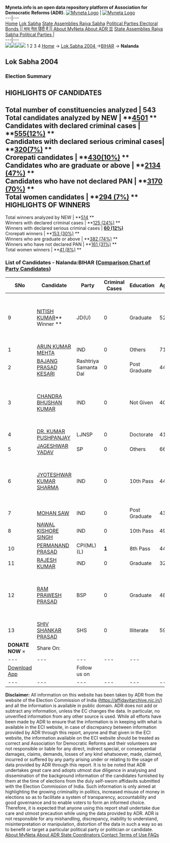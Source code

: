 **Myneta.info is an open data repository platform of Association for Democratic Reforms (ADR).**
[![Myneta Logo](https://www.myneta.info/lib/img/myneta-logo.png)](https://www.myneta.info/) | [![Myneta Logo](https://www.myneta.info/lib/img/adr-logo.png)](https://adrindia.org)  
---|---  
[Home](https://www.myneta.info/) [Lok Sabha](https://www.myneta.info/#ls "Lok Sabha") [ State Assemblies ](https://www.myneta.info/#sa "State Assemblies") [Rajya Sabha](https://www.myneta.info/#rs "Rajya Sabha") [Political Parties ](https://www.myneta.info/party "Political Parties") [ Electoral Bonds ](https://www.myneta.info/electoral_bonds "Electoral Bonds") [ || माय नेता हिंदी में || ](https://translate.google.co.in/translate?prev=hp&hl=en&js=y&u=www.myneta.info&sl=en&tl=hi&history_state0=) [ About MyNeta ](https://adrindia.org/content/about-myneta) [ About ADR ](https://adrindia.org/about-adr/who-we-are) [☰](javascript:void\(0\))
[ State Assemblies ](https://www.myneta.info/#sa "State Assemblies") [ Rajya Sabha ](https://www.myneta.info/#rs "Rajya Sabha") [ Political Parties ](https://www.myneta.info/party "Political Parties")
|   
---|---  
![](https://www.myneta.info/lib/img/banner/banner-1.png)![](https://www.myneta.info/lib/img/banner/banner-2.png)![](https://www.myneta.info/lib/img/banner/banner-3.png)![](https://www.myneta.info/lib/img/banner/banner-4.png)
1  2  3  4 
[Home](https://www.myneta.info/) → [Lok Sabha 2004 ](https://www.myneta.info/loksabha2004/)→[BIHAR](https://www.myneta.info/loksabha2004/index.php?action=show_constituencies&state_id=4) → **Nalanda**
### 
## Lok Sabha 2004 
###  Election Summary 
HIGHLIGHTS OF CANDIDATES  
---  
Total number of constituencies analyzed |  543   
Total candidates analyzed by NEW | **[4501](https://www.myneta.info/loksabha2004/index.php?action=summary&subAction=candidates_analyzed&sort=candidate#summary) **  
Candidates with declared criminal cases | **[555(12%)](https://www.myneta.info/loksabha2004/index.php?action=summary&subAction=crime&sort=candidate#summary) **  
Candidates with declared serious criminal cases| **[320(7%)](https://www.myneta.info/loksabha2004/index.php?action=summary&subAction=serious_crime&sort=candidate#summary) **  
Crorepati candidates | **[430(10%)](https://www.myneta.info/loksabha2004/index.php?action=summary&subAction=crorepati&sort=candidate#summary) **  
Candidates who are graduate or above | **[2134 (47%)](https://www.myneta.info/loksabha2004/index.php?action=summary&subAction=education&sort=candidate#summary) **  
Candidates who have not declared PAN | **[3170 (70%)](https://www.myneta.info/loksabha2004/index.php?action=summary&subAction=without_pan&sort=candidate#summary) **  
Total women candidates | **[294 (7%)](https://www.myneta.info/loksabha2004/index.php?action=summary&subAction=women_candidate&sort=candidate#summary) **  
HIGHLIGHTS OF WINNERS  
---  
Total winners analyzed by NEW | **[514](https://www.myneta.info/loksabha2004/index.php?action=summary&subAction=winner_analyzed&sort=candidate#summary) **  
Winners with declared criminal cases | **[125 (24%)](https://www.myneta.info/loksabha2004/index.php?action=summary&subAction=winner_crime&sort=candidate#summary) **  
Winners with declared serious criminal cases | **[60 (12%)](https://www.myneta.info/loksabha2004/index.php?action=summary&subAction=winner_serious_crime&sort=candidate#summary)**  
Crorepati winners | **[153 (30%)](https://www.myneta.info/loksabha2004/index.php?action=summary&subAction=winner_crorepati&sort=candidate#summary) **  
Winners who are graduate or above | **[382 (74%)](https://www.myneta.info/loksabha2004/index.php?action=summary&subAction=winner_education&sort=candidate#summary) **  
Winners who have not declared PAN | **[161 (31%)](https://www.myneta.info/loksabha2004/index.php?action=summary&subAction=winner_without_pan&sort=candidate#summary) **  
Total women winners | **[41 (8%)](https://www.myneta.info/loksabha2004/index.php?action=summary&subAction=winner_women&sort=candidate#summary) **  
### List of Candidates - Nalanda:BIHAR ([Comparison Chart of Party Candidates](https://www.myneta.info/loksabha2004/comparisonchart.php?constituency_id=90))
SNo | Candidate| Party| Criminal Cases| Education| Age| Total Assets| Liabilities  
---|---|---|---|---|---|---|---  
9  | [NITISH KUMAR](https://www.myneta.info/loksabha2004/candidate.php?candidate_id=728)** Winner ** | JD(U) | 0 | Graduate| 52 | ![](https://myneta.info/image_v2.php?myneta_folder=loksabha2004&candidate_id=728&col=ta) | ![](https://myneta.info/image_v2.php?myneta_folder=loksabha2004&candidate_id=728&col=lia)  
1  | [ARUN KUMAR MEHTA](https://www.myneta.info/loksabha2004/candidate.php?candidate_id=736) | IND | 0 | Others| 71 | Rs 5,79,500 ~ 5 Lacs+ | Rs 4,000 ~ 4 Thou+  
2  | [BAJANG PRASAD KESARI](https://www.myneta.info/loksabha2004/candidate.php?candidate_id=737) | Rashtriya Samanta Dal | 0 | Post Graduate| 44 | Rs 5,07,600 ~ 5 Lacs+ | Rs 0 ~   
3  | [CHANDRA BHUSHAN KUMAR](https://www.myneta.info/loksabha2004/candidate.php?candidate_id=739) | IND | 0 | Not Given| 40 | ![](https://myneta.info/image_v2.php?myneta_folder=loksabha2004&candidate_id=739&col=ta) | ![](https://myneta.info/image_v2.php?myneta_folder=loksabha2004&candidate_id=739&col=lia)  
4  | [DR. KUMAR PUSHPANJAY](https://www.myneta.info/loksabha2004/candidate.php?candidate_id=729) | LJNSP | 0 | Doctorate| 41 | Rs 1,37,71,525 ~ 1 Crore+ | Rs 0 ~   
5  | [JAGESHWAR YADAV](https://www.myneta.info/loksabha2004/candidate.php?candidate_id=732) | SP | 0 | Others| 66 | Rs 25,59,000 ~ 25 Lacs+ | Rs 4,05,098 ~ 4 Lacs+  
6  | [JYOTESHWAR KUMAR SHARMA](https://www.myneta.info/loksabha2004/candidate.php?candidate_id=734) | IND | 0 | 10th Pass| 44 | ![](https://myneta.info/image_v2.php?myneta_folder=loksabha2004&candidate_id=734&col=ta) | ![](https://myneta.info/image_v2.php?myneta_folder=loksabha2004&candidate_id=734&col=lia)  
7  | [MOHAN SAW](https://www.myneta.info/loksabha2004/candidate.php?candidate_id=738) | IND | 0 | Post Graduate| 43 | Rs 65,000 ~ 65 Thou+ | Rs 0 ~   
8  | [NAWAL KISHORE SINGH](https://www.myneta.info/loksabha2004/candidate.php?candidate_id=735) | IND | 0 | 10th Pass| 49 | Rs 35,400 ~ 35 Thou+ | Rs 14,236 ~ 14 Thou+  
10  | [PERMANAND PRASAD](https://www.myneta.info/loksabha2004/candidate.php?candidate_id=730) | CPI(ML)(L) | **1** | 8th Pass| 44 | Rs 2,73,494 ~ 2 Lacs+ | Rs 0 ~   
11  | [RAJESH KUMAR](https://www.myneta.info/loksabha2004/candidate.php?candidate_id=733) | IND | 0 | Graduate| 32 | Rs 2,78,252 ~ 2 Lacs+ | Rs 1,407 ~ 1 Thou+  
12  | [RAM PRAWESH PRASAD](https://www.myneta.info/loksabha2004/candidate.php?candidate_id=731) | BSP | 0 | Graduate| 48 | ![](https://myneta.info/image_v2.php?myneta_folder=loksabha2004&candidate_id=731&col=ta) | ![](https://myneta.info/image_v2.php?myneta_folder=loksabha2004&candidate_id=731&col=lia)  
13  | [SHIV SHANKAR PRASAD](https://www.myneta.info/loksabha2004/candidate.php?candidate_id=740) | SHS | 0 | Illiterate| 59 | Rs 1,50,000 ~ 1 Lacs+ | Rs 0 ~   
|  **DONATE NOW** × |  Share On:  | [](https://api.whatsapp.com/send?text=https%3A%2F%2Fmyneta.info%2Fpunjab2022%2Findex.php%3Faction%3Dshow_constituencies%26state_id%3D19) | [](https://www.facebook.com/sharer/sharer.php?u=https%3A%2F%2Fmyneta.info%2Fpunjab2022%2Findex.php%3Faction%3Dshow_constituencies%26state_id%3D19) | [](https://twitter.com/share?url=https%3A%2F%2Fmyneta.info%2Fpunjab2022%2Findex.php%3Faction%3Dshow_constituencies%26state_id%3D19)  
---|---|---|---|---  
| [ Download App ](https://play.google.com/store/apps/details?id=com.webrosoft.myneta1&pcampaignid=pcampaignidMKT-Other-global-all-co-prtnr-py-PartBadge-Mar2515-1) | [](https://play.google.com/store/apps/details?id=com.webrosoft.myneta1&pcampaignid=pcampaignidMKT-Other-global-all-co-prtnr-py-PartBadge-Mar2515-1) |  Follow us on  | [](https://www.facebook.com/adrindia.org/) | [](https://twitter.com/adrspeaks) | [](https://groups.google.com/g/national-election-watch?hl=en&pli=1) | [](https://www.instagram.com/adrspeaks/) | [](https://www.youtube.com/user/adrspeaks) | [](https://sharechat.com/profile/adrspeaks)  
---|---|---|---|---|---|---|---|---  
**Disclaimer:** All information on this website has been taken by ADR from the website of the Election Commission of India (https://affidavitarchive.nic.in/) and all the information is available in public domain. ADR does not add or subtract any information, unless the EC changes the data. In particular, no unverified information from any other source is used. While all efforts have been made by ADR to ensure that the information is in keeping with what is available in the ECI website, in case of discrepancy between information provided by ADR through this report, anyone and that given in the ECI website, the information available on the ECI website should be treated as correct and Association for Democratic Reforms and their volunteers are not responsible or liable for any direct, indirect special, or consequential damages, claims, demands, losses of any kind whatsoever, made, claimed, incurred or suffered by any party arising under or relating to the usage of data provided by ADR through this report. It is to be noted that ADR undertakes great care and adopts utmost due diligence in analysing and dissemination of the background information of the candidates furnished by them at the time of elections from the duly self-sworn affidavits submitted with the Election Commission of India. Such information is only aimed at highlighting the growing criminality in politics, increased misuse of money in elections so as to facilitate a system of transparency, accountability and good governance and to enable voters to form an informed choice. Therefore, it is expected that anyone using this report shall undertake due care and utmost precaution while using the data provided by ADR. ADR is not responsible for any mishandling, discrepancy, inability to understand, misinterpretation or manipulation, distortion of the data in such a way so as to benefit or target a particular political party or politician or candidate. 
[ About MyNeta ](https://adrindia.org/content/about-myneta) [ About ADR ](https://adrindia.org/about-adr/who-we-are) [ State Coordinators ](https://adrindia.org/about-adr/state-coordinators) [ Contact ](https://adrindia.org/contact-us) [ Terms of Use ](https://adrindia.org/content/adr-terms-use) [ FAQs ](https://adrindia.org/content/faqs)
